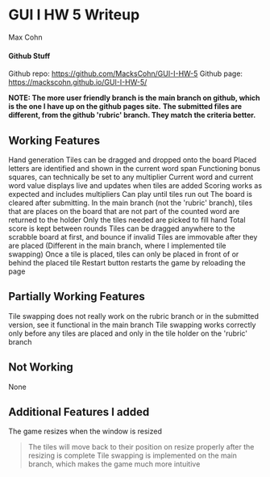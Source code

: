# GUI I HW 5 Writeup
Max Cohn

#### Github Stuff
Github repo: https://github.com/MacksCohn/GUI-I-HW-5
Github page: https://mackscohn.github.io/GUI-I-HW-5/

**NOTE: The more user friendly branch is the main branch on github, which is the one I have up on the github pages site.**
**The submitted files are different, from the github 'rubric' branch. They match the criteria better.**

## Working Features
Hand generation
Tiles can be dragged and dropped onto the board
Placed letters are identified and shown in the current word span
Functioning bonus squares, can technically be set to any multiplier
Current word and current word value displays live and updates when tiles are added
Scoring works as expected and includes multipliers
Can play until tiles run out
The board is cleared after submitting. In the main branch (not the 'rubric' branch), tiles that are places on the board that are not part of the counted word are returned to the holder
Only the tiles needed are picked to fill hand
Total score is kept between rounds
Tiles can be dragged anywhere to the scrabble board at first, and bounce if invalid
Tiles are immovable after they are placed (Different in the main branch, where I implemented tile swapping)
Once a tile is placed, tiles can only be placed in front of or behind the placed tile
Restart button restarts the game by reloading the page

## Partially Working Features
Tile swapping does not really work on the rubric branch or in the submitted version, see it functional in the main branch
Tile swapping works correctly only before any tiles are placed and only in the tile holder on the 'rubric' branch

## Not Working
None

## Additional Features I added
The game resizes when the window is resized
> The tiles will move back to their position on resize properly after the resizing is complete
Tile swapping is implemented on the main branch, which makes the game much more intuitive
